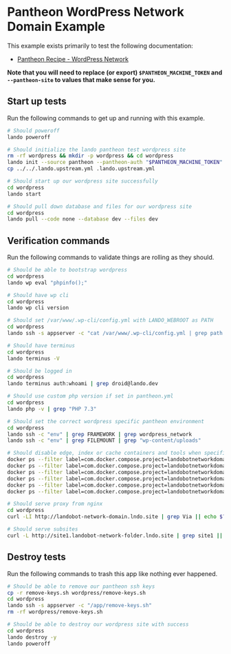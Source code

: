 Pantheon WordPress Network Domain Example
==========================

This example exists primarily to test the following documentation:

* [Pantheon Recipe - WordPress Network](https://docs.devwithlando.io/tutorials/pantheon.html)

**Note that you will need to replace (or export) `$PANTHEON_MACHINE_TOKEN` and `--pantheon-site` to values that make sense for you.**

Start up tests
--------------

Run the following commands to get up and running with this example.

```bash
# Should poweroff
lando poweroff

# Should initialize the lando pantheon test wordpress site
rm -rf wordpress && mkdir -p wordpress && cd wordpress
lando init --source pantheon --pantheon-auth "$PANTHEON_MACHINE_TOKEN" --pantheon-site landobot-network-domain
cp ../../.lando.upstream.yml .lando.upstream.yml

# Should start up our wordpress site successfully
cd wordpress
lando start

# Should pull down database and files for our wordpress site
cd wordpress
lando pull --code none --database dev --files dev
```

Verification commands
---------------------

Run the following commands to validate things are rolling as they should.

```bash
# Should be able to bootstrap wordpress
cd wordpress
lando wp eval "phpinfo();"

# Should have wp cli
cd wordpress
lando wp cli version

# Should set /var/www/.wp-cli/config.yml with LANDO_WEBROOT as PATH
cd wordpress
lando ssh -s appserver -c "cat /var/www/.wp-cli/config.yml | grep path | grep /app"

# Should have terminus
cd wordpress
lando terminus -V

# Should be logged in
cd wordpress
lando terminus auth:whoami | grep droid@lando.dev

# Should use custom php version if set in pantheon.yml
cd wordpress
lando php -v | grep "PHP 7.3"

# Should set the correct wordpress specific pantheon environment
cd wordpress
lando ssh -c "env" | grep FRAMEWORK | grep wordpress_network
lando ssh -c "env" | grep FILEMOUNT | grep "wp-content/uploads"

# Should disable edge, index or cache containers and tools when specified
docker ps --filter label=com.docker.compose.project=landobotnetworkdomain | grep landobotnetworkdomain_appserver_nginx_1
docker ps --filter label=com.docker.compose.project=landobotnetworkdomain | grep landobotnetworkdomain_appserver_1
docker ps --filter label=com.docker.compose.project=landobotnetworkdomain | grep landobotnetworkdomain_database_1
docker ps --filter label=com.docker.compose.project=landobotnetworkdomain | grep landobotnetworkdomain_cache_1 || echo $? | grep 1
docker ps --filter label=com.docker.compose.project=landobotnetworkdomain | grep landobotnetworkdomain_index_1 || echo $? | grep 1
docker ps --filter label=com.docker.compose.project=landobotnetworkdomain | grep landobotnetworkdomain_edge_1 || echo $? | grep 1

# Should serve proxy from nginx
cd wordpress
curl -LI http://landobot-network-domain.lndo.site | grep Via || echo $? | grep 1

# Should serve subsites
curl -L http://site1.landobot-network-folder.lndo.site | grep site1 || echo $? | grep 1
```

Destroy tests
-------------

Run the following commands to trash this app like nothing ever happened.

```bash
# Should be able to remove our pantheon ssh keys
cp -r remove-keys.sh wordpress/remove-keys.sh
cd wordpress
lando ssh -s appserver -c "/app/remove-keys.sh"
rm -rf wordpress/remove-keys.sh

# Should be able to destroy our wordpress site with success
cd wordpress
lando destroy -y
lando poweroff
```
